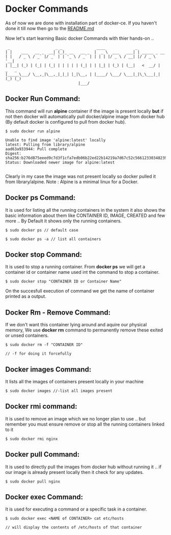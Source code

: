 # Docker Commands

As of now we are done with installation part of docker-ce. If you haven't done it till now then go to the [README.md](https://github.com/priyansh19/Fun-With-Docker/blob/master/README.md) 

Now let's start learning Basic docker Commands with thier hands-on ..
```shell
 _                    _ _               ____             _                     
| |    ___   __ _  __| (_)_ __   __ _  |  _ \  ___   ___| | _____ _ __         
| |   / _ \ / _` |/ _` | | '_ \ / _` | | | | |/ _ \ / __| |/ / _ \ '__|        
| |__| (_) | (_| | (_| | | | | | (_| | | |_| | (_) | (__|   <  __/ |     _   _ 
|_____\___/ \__,_|\__,_|_|_| |_|\__, | |____/ \___/ \___|_|\_\___|_|    (_) (_)
                                |___/                                          
```
## Docker Run Command:

This command will run **alpine** container if the image is present locally **but** if not then docker will automatically pull docker/alpine image from docker hub (By default docker is configured to pull from docker hub).

```shell
$ sudo docker run alpine

Unable to find image 'alpine:latest' locally
latest: Pulling from library/alpine
aad63a933944: Pull complete 
Digest: sha256:b276d875eeed9c7d3f1cfa7edb06b22ed22b14219a7d67c52c56612330348239
Status: Downloaded newer image for alpine:latest
 
```
Clearly in my case the image was not present locally so docker pulled it from library/alpine. 
Note : Alpine is a minimal linux for a Docker.

## Docker ps Command:

It is used for listing all the running containers in the system it also shows the basic information about them like CONTAINER ID, IMAGE, CREATED and few more .. 
By Default it shows only the running containers.

```shell
$ sudo docker ps // default case

$ sudo docker ps -a // list all containers 

```
## Docker stop Command:

It is used to stop a running container. From **docker ps** we will get a container id or container name used int the command to stop a container.

```shell
$ sudo docker stop "CONTAINER ID or Container Name"
```
On the succesfull execution of command we get the name of container printed as a output.

## Docker Rm - Remove Command:

If we don't want this container lying around and aquire our physical memory, We use **docker rm** command to permanently remove these exited or unsed containers.

```shell
$ sudo docker rm -f "CONTAINER ID"

// -f for doing it forcefully

```   

## Docker images Command:

It lists all the images of containers present locally in your machine

```shell
$ sudo docker images //-list all images present

```
## Docker rmi command:

It is used to remove an image which we no longer plan to use .. but remember you must ensure remove or stop all the running containers linked to it

```shell
$ sudo docker rmi nginx

``` 

## Docker pull Command:

It is used to directly pull the images from docker hub without running it .. if our image is already present locally then it check for any updates. 

```shell
$ sudo docker pull nginx
```

## Docker exec Command:

It is used for executing a command or a specific task in a container. 

```shell
$ sudo docker exec <NAME of CONTAINER> cat etc/hosts

// will display the contents of /etc/hosts of that container
```







































